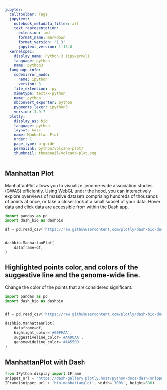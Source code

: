 ```yaml
---
jupyter:
  celltoolbar: Tags
  jupytext:
    notebook_metadata_filter: all
    text_representation:
      extension: .md
      format_name: markdown
      format_version: '1.3'
      jupytext_version: 1.13.0
  kernelspec:
    display_name: Python 3 (ipykernel)
    language: python
    name: python3
  language_info:
    codemirror_mode:
      name: ipython
      version: 3
    file_extension: .py
    mimetype: text/x-python
    name: python
    nbconvert_exporter: python
    pygments_lexer: ipython3
    version: 3.9.7
  plotly:
    display_as: bio
    language: python
    layout: base
    name: Manhattan Plot
    order: 1
    page_type: u-guide
    permalink: python/volcano-plot/
    thumbnail: thumbnail/volcano-plot.png
---
```


## Manhattan Plot
ManhattanPlot allows you to visualize genome-wide association studies (GWAS) efficiently. Using WebGL under the hood, you can interactively explore overviews of massive datasets comprising hundreds of thousands of points at once, or take a closer look at a small subset of your data. Hover data and click data are accessible from within the Dash app.

```python
import pandas as pd
import dash_bio as dashbio

df = pd.read_csv('https://raw.githubusercontent.com/plotly/dash-bio-docs-files/master/manhattan_data.csv')


dashbio.ManhattanPlot(
    dataframe=df,
)
```

## Highlighted points color, and colors of the suggestive line and the genome-wide line.
Change the color of the points that are considered significant.

```python
import pandas as pd
import dash_bio as dashbio


df = pd.read_csv('https://raw.githubusercontent.com/plotly/dash-bio-docs-files/master/manhattan_data.csv')

dashbio.ManhattanPlot(
    dataframe=df,
    highlight_color='#00FFAA',
    suggestiveline_color='#AA00AA',
    genomewideline_color='#AA5500'
)
```

## ManhattanPlot with Dash

```python no_display=true
from IPython.display import IFrame
snippet_url = 'https://dash-gallery.plotly.host/python-docs-dash-snippets/'
IFrame(snippet_url + 'bio-manhattanplot', width='100%', height=630)
```
